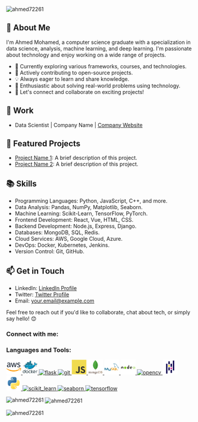 <p align="left"> <img src="https://komarev.com/ghpvc/?username=ahmed72261&label=Profile%20views&color=0e75b6&style=flat" alt="ahmed72261" /> </p>

## 👋 About Me

I'm Ahmed Mohamed, a computer science graduate with a specialization in data science, analysis, machine learning, and deep learning. I'm passionate about technology and enjoy working on a wide range of projects. 

- 🌱 Currently exploring various frameworks, courses, and technologies.
- 🔭 Actively contributing to open-source projects.
- 💡 Always eager to learn and share knowledge.
- 🚀 Enthusiastic about solving real-world problems using technology.
- 💬 Let's connect and collaborate on exciting projects!

## 💼 Work

- Data Scientist | Company Name | [Company Website](https://www.companywebsite.com)

## 🌟 Featured Projects

- [Project Name 1](https://github.com/yourusername/project1): A brief description of this project.
- [Project Name 2](https://github.com/yourusername/project2): A brief description of this project.

## 📚 Skills

- Programming Languages: Python, JavaScript, C++, and more.
- Data Analysis: Pandas, NumPy, Matplotlib, Seaborn.
- Machine Learning: Scikit-Learn, TensorFlow, PyTorch.
- Frontend Development: React, Vue, HTML, CSS.
- Backend Development: Node.js, Express, Django.
- Databases: MongoDB, SQL, Redis.
- Cloud Services: AWS, Google Cloud, Azure.
- DevOps: Docker, Kubernetes, Jenkins.
- Version Control: Git, GitHub.

## 📫 Get in Touch

- LinkedIn: [LinkedIn Profile](https://www.linkedin.com/in/yourusername)
- Twitter: [Twitter Profile](https://twitter.com/yourusername)
- Email: your.email@example.com

Feel free to reach out if you'd like to collaborate, chat about tech, or simply say hello! 😊


<h3 align="left">Connect with me:</h3>
<p align="left">
</p>

<h3 align="left">Languages and Tools:</h3>
<p align="left"> <a href="https://aws.amazon.com" target="_blank" rel="noreferrer"> <img src="https://raw.githubusercontent.com/devicons/devicon/master/icons/amazonwebservices/amazonwebservices-original-wordmark.svg" alt="aws" width="40" height="40"/> </a> <a href="https://www.docker.com/" target="_blank" rel="noreferrer"> <img src="https://raw.githubusercontent.com/devicons/devicon/master/icons/docker/docker-original-wordmark.svg" alt="docker" width="40" height="40"/> </a> <a href="https://flask.palletsprojects.com/" target="_blank" rel="noreferrer"> <img src="https://www.vectorlogo.zone/logos/pocoo_flask/pocoo_flask-icon.svg" alt="flask" width="40" height="40"/> </a> <a href="https://git-scm.com/" target="_blank" rel="noreferrer"> <img src="https://www.vectorlogo.zone/logos/git-scm/git-scm-icon.svg" alt="git" width="40" height="40"/> </a> <a href="https://developer.mozilla.org/en-US/docs/Web/JavaScript" target="_blank" rel="noreferrer"> <img src="https://raw.githubusercontent.com/devicons/devicon/master/icons/javascript/javascript-original.svg" alt="javascript" width="40" height="40"/> </a> <a href="https://www.mongodb.com/" target="_blank" rel="noreferrer"> <img src="https://raw.githubusercontent.com/devicons/devicon/master/icons/mongodb/mongodb-original-wordmark.svg" alt="mongodb" width="40" height="40"/> </a> <a href="https://www.mysql.com/" target="_blank" rel="noreferrer"> <img src="https://raw.githubusercontent.com/devicons/devicon/master/icons/mysql/mysql-original-wordmark.svg" alt="mysql" width="40" height="40"/> </a> <a href="https://nodejs.org" target="_blank" rel="noreferrer"> <img src="https://raw.githubusercontent.com/devicons/devicon/master/icons/nodejs/nodejs-original-wordmark.svg" alt="nodejs" width="40" height="40"/> </a> <a href="https://opencv.org/" target="_blank" rel="noreferrer"> <img src="https://www.vectorlogo.zone/logos/opencv/opencv-icon.svg" alt="opencv" width="40" height="40"/> </a> <a href="https://pandas.pydata.org/" target="_blank" rel="noreferrer"> <img src="https://raw.githubusercontent.com/devicons/devicon/2ae2a900d2f041da66e950e4d48052658d850630/icons/pandas/pandas-original.svg" alt="pandas" width="40" height="40"/> </a> <a href="https://www.python.org" target="_blank" rel="noreferrer"> <img src="https://raw.githubusercontent.com/devicons/devicon/master/icons/python/python-original.svg" alt="python" width="40" height="40"/> </a> <a href="https://scikit-learn.org/" target="_blank" rel="noreferrer"> <img src="https://upload.wikimedia.org/wikipedia/commons/0/05/Scikit_learn_logo_small.svg" alt="scikit_learn" width="40" height="40"/> </a> <a href="https://seaborn.pydata.org/" target="_blank" rel="noreferrer"> <img src="https://seaborn.pydata.org/_images/logo-mark-lightbg.svg" alt="seaborn" width="40" height="40"/> </a> <a href="https://www.tensorflow.org" target="_blank" rel="noreferrer"> <img src="https://www.vectorlogo.zone/logos/tensorflow/tensorflow-icon.svg" alt="tensorflow" width="40" height="40"/> </a> </p>

<p><img align="left" src="https://github-readme-stats.vercel.app/api/top-langs?username=ahmed72261&show_icons=true&locale=en&layout=compact" alt="ahmed72261" /></p>

<p>&nbsp;<img align="center" src="https://github-readme-stats.vercel.app/api?username=ahmed72261&show_icons=true&locale=en" alt="ahmed72261" /></p>

<p><img align="center" src="https://github-readme-streak-stats.herokuapp.com/?user=ahmed72261&" alt="ahmed72261" /></p>
